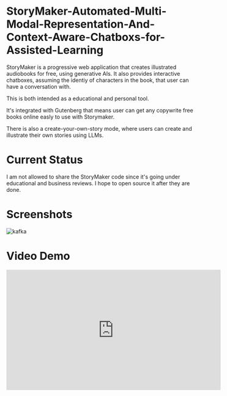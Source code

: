 # StoryMaker-Automated-Multi-Modal-Representation-And-Context-Aware-Chatboxs-for-Assisted-Learning
StoryMaker is a progressive web application that creates illustrated audiobooks for free, using generative AIs. It also provides interactive chatboxes, assuming the identiy of characters in the book, that user can have a conversation with. 

This is both intended as a educational and personal tool. 

It's integrated with Gutenberg that means user can get any copywrite free books online easly to use with Storymaker. 

There is also a create-your-own-story mode, where users can create and illustrate their own stories using LLMs. 

# Current Status

I am not allowed to share the StoryMaker code since it's going under educational and business reviews. I hope to open source it after they are done. 

# Screenshots 

![kafka](https://github.com/ogulcansarioglu/StoryMaker-Multi-Modal-Representation-for-Assisted-Learning/assets/93154247/48cd0d3e-c3db-4564-8422-b3ca8ca62a79)

# Video Demo

<iframe width="560" height="315" src="https://www.youtube.com/embed/6cwUQ6deCm0?si=gs3TzDVVb3SFPAPs" title="YouTube video player" frameborder="0" allow="accelerometer; autoplay; clipboard-write; encrypted-media; gyroscope; picture-in-picture; web-share" referrerpolicy="strict-origin-when-cross-origin" allowfullscreen></iframe>

